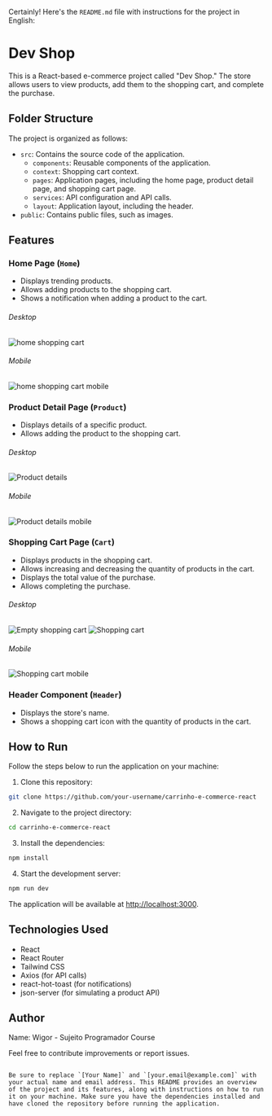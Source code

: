 Certainly! Here's the `README.md` file with instructions for the project in English:

# Dev Shop

This is a React-based e-commerce project called "Dev Shop." The store allows users to view products, add them to the shopping cart, and complete the purchase.

## Folder Structure

The project is organized as follows:

- `src`: Contains the source code of the application.
  - `components`: Reusable components of the application.
  - `context`: Shopping cart context.
  - `pages`: Application pages, including the home page, product detail page, and shopping cart page.
  - `services`: API configuration and API calls.
  - `layout`: Application layout, including the header.
- `public`: Contains public files, such as images.

## Features

### Home Page (`Home`)

- Displays trending products.
- Allows adding products to the shopping cart.
- Shows a notification when adding a product to the cart.

###### Desktop

<img src="https://github.com/WigorCosta21/servidor_estaticos/blob/main/home-shopping-cart.jpg?raw=true" alt="home shopping cart">

###### Mobile

<img src="https://github.com/WigorCosta21/servidor_estaticos/blob/main/shopping-cart.jpg?raw=true" alt=" home shopping cart mobile">

### Product Detail Page (`Product`)

- Displays details of a specific product.
- Allows adding the product to the shopping cart.

###### Desktop

<img src="https://github.com/WigorCosta21/servidor_estaticos/blob/main/product-shopping-cart.jpg?raw=true" alt="Product details">

###### Mobile

<img src="https://github.com/WigorCosta21/servidor_estaticos/blob/main/product-shopping-cart-mobile.jpg?raw=true" alt=" Product details mobile">

### Shopping Cart Page (`Cart`)

- Displays products in the shopping cart.
- Allows increasing and decreasing the quantity of products in the cart.
- Displays the total value of the purchase.
- Allows completing the purchase.

###### Desktop

<img src="https://github.com/WigorCosta21/servidor_estaticos/blob/main/empty-shopping-cart.jpg?raw=true" alt="Empty shopping cart">
<img src="https://github.com/WigorCosta21/servidor_estaticos/blob/main/shopping-cart.jpg?raw=true" alt="Shopping cart">

###### Mobile

<img src="https://github.com/WigorCosta21/servidor_estaticos/blob/main/shopping-cart-mobile.jpg?raw=true" alt=" Shopping cart mobile">

### Header Component (`Header`)

- Displays the store's name.
- Shows a shopping cart icon with the quantity of products in the cart.

## How to Run

Follow the steps below to run the application on your machine:

1. Clone this repository:

```bash
git clone https://github.com/your-username/carrinho-e-commerce-react
```

2. Navigate to the project directory:

```bash
cd carrinho-e-commerce-react
```

3. Install the dependencies:

```bash
npm install
```

4. Start the development server:

```bash
npm run dev
```

The application will be available at [http://localhost:3000](http://localhost:3000).

## Technologies Used

- React
- React Router
- Tailwind CSS
- Axios (for API calls)
- react-hot-toast (for notifications)
- json-server (for simulating a product API)

## Author

Name: Wigor - Sujeito Programador Course

Feel free to contribute improvements or report issues.

```

Be sure to replace `[Your Name]` and `[your.email@example.com]` with your actual name and email address. This README provides an overview of the project and its features, along with instructions on how to run it on your machine. Make sure you have the dependencies installed and have cloned the repository before running the application.
```

